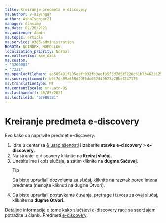 ```yaml
---
title: Kreiranje predmeta e-discovery
ms.author: v-aiyengar
author: AshaIyengar21
manager: dansimp
ms.date: 02/26/2021
ms.audience: Admin
ms.topic: article
ms.service: o365-administration
ROBOTS: NOINDEX, NOFOLLOW
localization_priority: Normal
ms.collection: Adm_O365
ms.custom:
- "3200003"
- "7221"
ms.openlocfilehash: aa505491f205eafd032fb3eef95f5d7d6f5226c61b73462312573789745258fc
ms.sourcegitcommit: b5f7da89a650d2915dc652449623c78be6247175
ms.translationtype: MT
ms.contentlocale: sr-Latn-RS
ms.lasthandoff: 08/05/2021
ms.locfileid: "53988381"
---
```

# <a name="create-an-ediscovery-case"></a>Kreiranje predmeta e-discovery

Evo kako da napravite predmet e-discovery:

1. Idite u centar za [& usaglašenosti](https://go.microsoft.com/fwlink/p/?linkid=2077143) i izaberite **stavku e-discovery**  >  **e-discovery**.
1. Na stranici e-discovery kliknite na **Kreiraj slučaj.**
1. Unesite ime i opis slučaja, a zatim kliknite na **dugme Sačuvaj**.
    > [!TIP]
    >Da biste upravljali dozvolama za slučaj, kliknite na razmak pored imena predmeta (nemojte kliknuti na dugme Otvori).
1. Da biste upravljali postavkama čuvanja, pretrage i izvoza za ovaj slučaj, kliknite na **dugme Otvori**.

Detaljne informacije o tome kako slučajevi e-discovery rade sa sadržajem potražite u članku Predmeti [e-discovery](https://go.microsoft.com/fwlink/?linkid=2101589).
